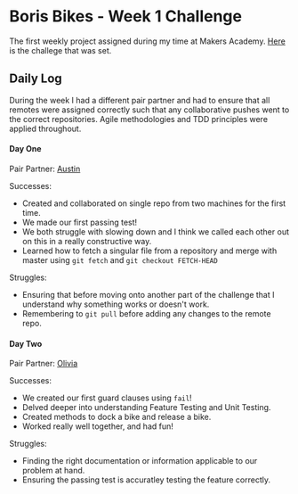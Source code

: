 # Boris Bikes - Week 1 Challenge

The first weekly project assigned during my time at Makers Academy. [Here](https://github.com/makersacademy/course/blob/master/boris_bikes/0_challenge_map.md) is the challege that was set. 

## Daily Log

During the week I had a different pair partner and had to ensure that all remotes were assigned correctly such that any collaborative pushes went to the correct repositories. Agile methodologies and TDD principles were applied throughout.

#### Day One

Pair Partner: [Austin](https://github.com/andyrow123)

Successes: 
- Created and collaborated on single repo from two machines for the first time.
- We made our first passing test!
- We both struggle with slowing down and I think we called each other out on this in a really constructive way.
- Learned how to fetch a singular file from a repository and merge with master using `git fetch` and `git checkout FETCH-HEAD`

Struggles:
- Ensuring that before moving onto another part of the challenge that I understand why something works or doesn't work.
- Remembering to `git pull` before adding any changes to the remote repo.

#### Day Two

Pair Partner: [Olivia](https://github.com/oliviaberesford)

Successes:
- We created our first guard clauses using `fail`!
- Delved deeper into understanding Feature Testing and Unit Testing.
- Created methods to dock a bike and release a bike.
- Worked really well together, and had fun!

Struggles:
- Finding the right documentation or information applicable to our problem at hand.
- Ensuring the passing test is accuratley testing the feature correctly.
